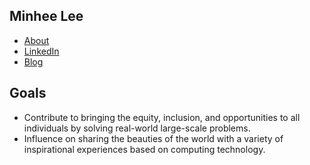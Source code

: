 ## Minhee Lee
  - [About](https://www.minigb.io/136)
  - [LinkedIn](https://www.linkedin.com/in/minigb)
  - [Blog](http://www.minigb.io/)

## Goals
- Contribute to bringing the equity, inclusion, and opportunities to all individuals by solving real-world large-scale problems.
- Influence on sharing the beauties of the world with a variety of inspirational experiences based on computing technology.
